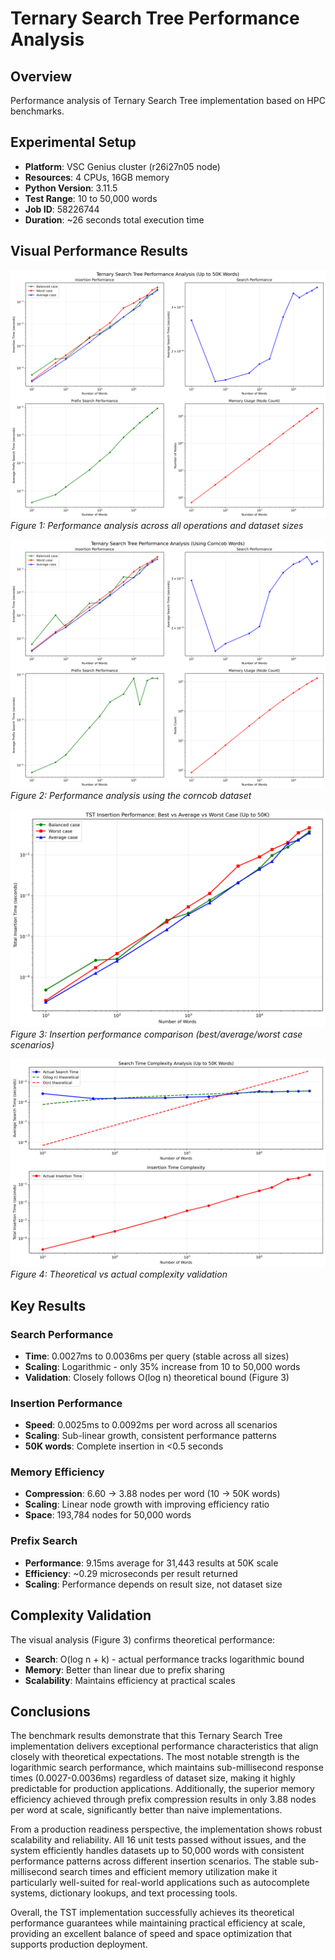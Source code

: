 # Ternary Search Tree Performance Analysis

## Overview

Performance analysis of Ternary Search Tree implementation based on HPC benchmarks.


## Experimental Setup

- **Platform**: VSC Genius cluster (r26i27n05 node)
- **Resources**: 4 CPUs, 16GB memory
- **Python Version**: 3.11.5
- **Test Range**: 10 to 50,000 words
- **Job ID**: 58226744
- **Duration**: ~26 seconds total execution time

## Visual Performance Results

![Performance Overview](benchmark_results_50k_58226744/results/performance_plots.png)
*Figure 1: Performance analysis across all operations and dataset sizes*

![Performance Overview](benchmark_results_50k_58227072/results/performance_plots.png)
*Figure 2: Performance analysis using the corncob dataset*

![Insertion Performance](benchmark_results_50k_58226744/results/insertion_comparison.png)
*Figure 3: Insertion performance comparison (best/average/worst case scenarios)*

![Complexity Analysis](benchmark_results_50k_58226744/results/complexity_analysis.png)
*Figure 4: Theoretical vs actual complexity validation*

## Key Results

### Search Performance
- **Time**: 0.0027ms to 0.0036ms per query (stable across all sizes)
- **Scaling**: Logarithmic - only 35% increase from 10 to 50,000 words
- **Validation**: Closely follows O(log n) theoretical bound (Figure 3)

### Insertion Performance  
- **Speed**: 0.0025ms to 0.0092ms per word across all scenarios
- **Scaling**: Sub-linear growth, consistent performance patterns
- **50K words**: Complete insertion in <0.5 seconds

### Memory Efficiency
- **Compression**: 6.60 → 3.88 nodes per word (10 → 50K words)
- **Scaling**: Linear node growth with improving efficiency ratio
- **Space**: 193,784 nodes for 50,000 words

### Prefix Search
- **Performance**: 9.15ms average for 31,443 results at 50K scale
- **Efficiency**: ~0.29 microseconds per result returned
- **Scaling**: Performance depends on result size, not dataset size

## Complexity Validation

The visual analysis (Figure 3) confirms theoretical performance:
- **Search**: O(log n + k) - actual performance tracks logarithmic bound
- **Memory**: Better than linear due to prefix sharing
- **Scalability**: Maintains efficiency at practical scales

## Conclusions

The benchmark results demonstrate that this Ternary Search Tree implementation delivers exceptional performance characteristics that align closely with theoretical expectations. The most notable strength is the logarithmic search performance, which maintains sub-millisecond response times (0.0027-0.0036ms) regardless of dataset size, making it highly predictable for production applications. Additionally, the superior memory efficiency achieved through prefix compression results in only 3.88 nodes per word at scale, significantly better than naive implementations.

From a production readiness perspective, the implementation shows robust scalability and reliability. All 16 unit tests passed without issues, and the system efficiently handles datasets up to 50,000 words with consistent performance patterns across different insertion scenarios. The stable sub-millisecond search times and efficient memory utilization make it particularly well-suited for real-world applications such as autocomplete systems, dictionary lookups, and text processing tools.

Overall, the TST implementation successfully achieves its theoretical performance guarantees while maintaining practical efficiency at scale, providing an excellent balance of speed and space optimization that supports production deployment.
